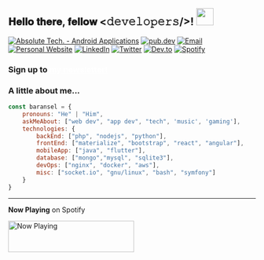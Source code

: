 <h2> 𝐇𝐞𝐥𝐥𝐨 𝐭𝐡𝐞𝐫𝐞, 𝐟𝐞𝐥𝐥𝐨𝐰 <𝚍𝚎𝚟𝚎𝚕𝚘𝚙𝚎𝚛𝚜/>! <img src="https://i.imgur.com/lsizgGl.gif" width="35px" height="35px" /></h2>

<a href="https://play.google.com/store/apps/developer?id=Absolute+Tech." target="_blank"><img src="https://img.shields.io/badge/Absolute%20Tech.-orange.svg?&style=flat-square&logo=googleplay&logoColor=white" alt="Absolute Tech. - Android Applications"></a>
<a href="https://pub.dev/publishers/baransel.dev/packages" target="_blank"><img src="https://img.shields.io/badge/pub.dev-0077B5.svg?&style=flat-square&logo=dart&logoColor=white" alt="pub.dev"></a>
<a href="mailto:root@baransel.dev"><img src="https://img.shields.io/badge/root@baransel.dev-0077B5.svg?&style=flat-square&logo=mail.ru&logoColor=white" alt="Email"></a>
<a href="https://baransel.dev" target="_blank"><img src="https://img.shields.io/badge/baransel.dev-E4405F.svg?&style=flat-square&logo=babel&logoColor=white" alt="Personal Website"></a>
<a href="https://www.linkedin.com/in/bxransel/" target="_blank"><img src="https://img.shields.io/badge/Baransel%20Arslan-0077B5?style=flat-square&logo=linkedin&logoColor=white" alt="LinkedIn"></a>
<a href="https://x.com/bxransel" target="_blank"><img src="https://img.shields.io/badge/bxransel-000000.svg?&style=flat-square&logo=x&logoColor=white" alt="Twitter"></a>
<a href="https://dev.to/baransel" target="_blank"><img src="https://img.shields.io/badge/baransel-0A0A0A.svg?&style=flat-square&logo=dev.to&logoColor=white" alt="Dev.to"></a>
<a href="https://open.spotify.com/user/31zx7me4iuez6n35zn6rosi23ihu" target="_blank"><img src="https://img.shields.io/badge/Spotify-%231ED760.svg?&style=flat-square&logo=spotify&logoColor=white" alt="Spotify"></a>

### Sign up to <a href="https://baransel.dev/newsletter/" style="font-weight:700;color: white; text-decoration: underline">my newsletter!</a>

### A little about me...  
```js
const baransel = {
    pronouns: "He" | "Him",
    askMeAbout: ["web dev", "app dev", "tech", 'music', 'gaming'],
    technologies: {
        backEnd: ["php", "nodejs", "python"],
        frontEnd: ["materialize", "bootstrap", "react", "angular"],
        mobileApp: ["java", "flutter"],
        database: ["mongo","mysql", "sqlite3"],
        devOps: ["nginx", "docker", "aws"],
        misc: ["socket.io", "gnu/linux", "bash", "symfony"]
    }
}
```

---	

**Now Playing** on Spotify	

<a href="https://kaex-now-playing.vercel.app/now-playing?open">	
    <img src="https://kaex-now-playing.vercel.app/now-playing" width="256" height="64" alt="Now Playing">	
</a>
